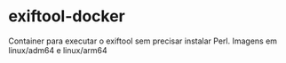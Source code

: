 # exiftool-docker

Container para executar o exiftool sem precisar instalar Perl. Imagens em linux/adm64 e linux/arm64

